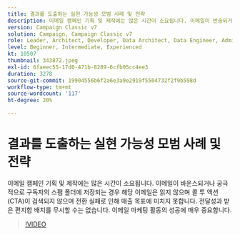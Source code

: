 ```yaml
---
title: 결과를 도출하는 실현 가능성 모범 사례 및 전략
description: 이메일 캠페인 기획 및 제작에는 많은 시간이 소요됩니다. 이메일이 반송되거나 궁극적으로 구독자의 스팸 폴더에 저장되는 경우... (설명은 60~160자 사이여야 함)
version: Campaign Classic v7
solution: Campaign, Campaign Classic v7
role: Leader, Architect, Developer, Data Architect, Data Engineer, Admin, User
level: Beginner, Intermediate, Experienced
kt: 10507
thumbnail: 343872.jpeg
exl-id: 6faeec55-17d0-471b-8289-6cfb05cc4ee3
duration: 3278
source-git-commit: 19904556b6f2a6e3a9e2919f5504732f2f9b598d
workflow-type: tm+mt
source-wordcount: '117'
ht-degree: 20%

---
```


# 결과를 도출하는 실현 가능성 모범 사례 및 전략

이메일 캠페인 기획 및 제작에는 많은 시간이 소요됩니다. 이메일이 바운스되거나 궁극적으로 구독자의 스팸 폴더에 저장되는 경우 해당 이메일은 읽지 않으며 콜 투 액션(CTA)이 검색되지 않으며 전환 실패로 인해 매출 목표에 미치지 못합니다. 전달성과 받은 편지함 배치를 무시할 수는 없습니다. 이메일 마케팅 활동의 성공에 매우 중요합니다.

>[!VIDEO](https://video.tv.adobe.com/v/343872/?quality=12&learn=on)
